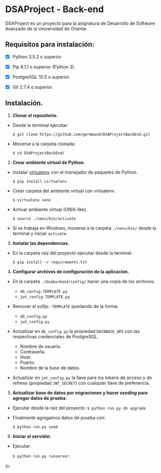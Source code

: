 # DSAProject - Back-end

DSAProject es un proyecto para la asignatura de Desarrollo de Software Avanzado de la Universidad de Oriente.

## Requisitos para instalación:
- [x] Python 3.5.2 o superior.
- [x] Pip 8.1.1 o superior (Python 3).
- [x] PostgreSQL 10.5 o superior.
- [x] Git 2.7.4 o superior.


## Instalación.

1. **Clonar el repositorio.**
 - Desde la terminal ejecutar:
   
   `$ git clone https://github.com/germmand/DSAProjectBackEnd.git`
  
 - Moverse a la carpeta clonada:
   
   `$ cd DSAProjectBackEnd/`


2. **Crear ambiente virtual de Python.**

 - Instalar [virtualenv](https://python-guide-cn.readthedocs.io/en/latest/dev/virtualenvs.html) con el manejador de paquetes de Python.
   
   `$ pip install virtualenv`
 
 - Crear carpeta del ambiente virtual con virtualenv.
 
   `$ virtualenv venv`
 
 - Activar ambiente virtual (UNIX-like).
   
   `$ source ./venv/bin/activate`
   
 - Si se trabaja en Windows, moverse a la carpeta `./venv/bin/` desde la terminal y iniciar `activate`.


3. **Instalar las dependencias.**

 - En la carpeta raíz del proyecto ejecutar desde la terminal:
 
   `$ pip install -r requirements.txt`


4. **Configurar archivos de configuración de la aplicación.**

 - En la carpeta `./dsabackend/config/` hacer una copia de los archivos:
   * `db_config-TEMPLATE.py`
   * `jwt_config-TEMPLATE.py`

 - Remover el sufijo `-TEMPLATE` quedando de la forma:
   * `db_config.py`
   * `jwt_config.py`

 - Actualizar en `db_config.py` la propiedad `DATABASE_URI` con las respectivas credenciales de PostgreSQL.
   * Nombre de usuario.
   * Contraseña.
   * Host.
   * Puerto.
   * Nombre de la base de datos.

 - Actualizar en `jwt_config.py` la llave para los tokens de acceso y de refreso (propiedad `JWT_SECRET`) con cualquier llave de preferencia.


5. **Actualizar base de datos por migraciones y hacer _seeding_ para agregar datos de prueba.**

 - Ejecutar desde la raíz del proyecto:
   `$ python run.py db upgrade`

 - Finalmente agregamos datos de prueba con:
 
   `$ python run.py seed`


6. **Iniciar el servidor.**

 - Ejecutar:
 
   `$ python run.py runserver`.


:+1:
